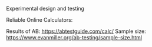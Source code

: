 Experimental design and testing

Reliable Online Calculators:

Results of AB: https://abtestguide.com/calc/
Sample size: https://www.evanmiller.org/ab-testing/sample-size.html

